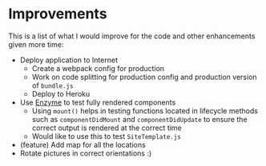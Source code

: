 # Improvements
This is a list of what I would improve for the code and other enhancements given more time:
* Deploy application to Internet
  * Create a webpack config for production
  * Work on code splitting for production config and production version of `bundle.js`
  * Deploy to Heroku
*  Use [Enzyme](http://airbnb.io/enzyme/) to test fully rendered components
   * Using `mount()` helps in testing functions located in lifecycle methods such as `componentDidMount` and `componentDidUpdate` to ensure the correct output is rendered at the correct time
    * Would like to use this to test `SiteTemplate.js`
* (feature) Add map for all the locations
* Rotate pictures in correct orientations :)
